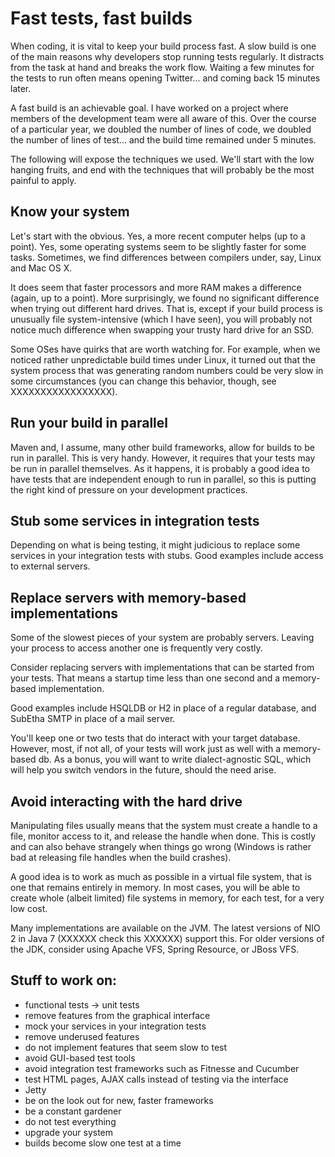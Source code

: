 Fast tests, fast builds
=======================

When coding, it is vital to keep your build process fast. A slow build is one of the main reasons why developers stop running tests regularly. It distracts from the task at hand and breaks the work flow. Waiting a few minutes for the tests to run often means opening Twitter... and coming back 15 minutes later.

A fast build is an achievable goal. I have worked on a project where members of the development team were all aware of this. Over the course of a particular year, we doubled the number of lines of code, we doubled the number of lines of test... and the build time remained under 5 minutes.

The following will expose the techniques we used. We'll start with the low hanging fruits, and end with the techniques that will probably be the most painful to apply.


Know your system
----------------

Let's start with the obvious. Yes, a more recent computer helps (up to a point). Yes, some operating systems seem to be slightly faster for some tasks. Sometimes, we find differences between compilers under, say, Linux and Mac OS X.

It does seem that faster processors and more RAM makes a difference (again, up to a point). More surprisingly, we found no significant difference when trying out different hard drives. That is, except if your build process is unusually file system-intensive (which I have seen), you will probably not notice much difference when swapping your trusty hard drive for an SSD.

Some OSes have quirks that are worth watching for. For example, when we noticed rather unpredictable build times under Linux, it turned out that the system process that was generating random numbers could be very slow in some circumstances (you can change this behavior, though, see XXXXXXXXXXXXXXXXX).


Run your build in parallel
--------------------------

Maven and, I assume, many other build frameworks, allow for builds to be run in parallel. This is very handy. However, it requires that your tests may be run in parallel themselves. As it happens, it is probably a good idea to have tests that are independent enough to run in parallel, so this is putting the right kind of pressure on your development practices.


Stub some services in integration tests
---------------------------------------

Depending on what is being testing, it might judicious to replace some services in your integration tests with stubs. Good examples include access to external servers.


Replace servers with memory-based implementations
-------------------------------------------------

Some of the slowest pieces of your system are probably servers. Leaving your process to access another one is frequently very costly.

Consider replacing servers with implementations that can be started from your tests. That means a startup time less than one second and a memory-based implementation.

Good examples include HSQLDB or H2 in place of a regular database, and SubEtha SMTP in place of a mail server.

You'll keep one or two tests that do interact with your target database. However, most, if not all, of your tests will work just as well with a memory-based db. As a bonus, you will want to write dialect-agnostic SQL, which will help you switch vendors in the future, should the need arise.


Avoid interacting with the hard drive
-------------------------------------

Manipulating files usually means that the system must create a handle to a file, monitor access to it, and release the handle when done. This is costly and can also behave strangely when things go wrong (Windows is rather bad at releasing file handles when the build crashes).

A good idea is to work as much as possible in a virtual file system, that is one that remains entirely in memory. In most cases, you will be able to create whole (albeit limited) file systems in memory, for each test, for a very low cost.

Many implementations are available on the JVM. The latest versions of NIO 2 in Java 7 (XXXXXX check this XXXXXX) support this. For older versions of the JDK, consider using Apache VFS, Spring Resource, or JBoss VFS.


Stuff to work on:
-----------------

* functional tests -> unit tests
* remove features from the graphical interface
* mock your services in your integration tests
* remove underused features
* do not implement features that seem slow to test
* avoid GUI-based test tools
* avoid integration test frameworks such as Fitnesse and Cucumber
* test HTML pages, AJAX calls instead of testing via the interface
* Jetty
* be on the look out for new, faster frameworks
* be a constant gardener
* do not test everything
* upgrade your system
* builds become slow one test at a time